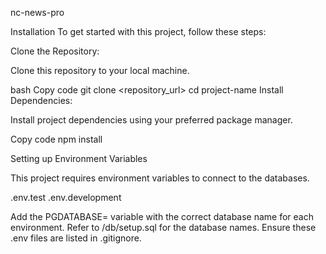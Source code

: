 nc-news-pro

Installation
To get started with this project, follow these steps:

Clone the Repository:

Clone this repository to your local machine.

bash
Copy code
git clone <repository_url>
cd project-name
Install Dependencies:

Install project dependencies using your preferred package manager.

Copy code
npm install

Setting up Environment Variables

This project requires environment variables to connect to the databases.

.env.test
.env.development

Add the PGDATABASE= variable with the correct database name for each environment. Refer to /db/setup.sql for the database names. Ensure these .env files are listed in .gitignore.
